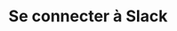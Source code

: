 ---
title: Se connecter à Slack
cat: connecter-des-outils
section: Travailler dans les canaux
order:
---